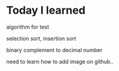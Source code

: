 # Today I learned
algorithm for test

selection sort, insertion sort 

binary complement to decimal number

need to learn how to add image on github..
